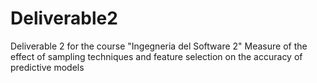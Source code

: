 # Deliverable2
Deliverable 2 for the course "Ingegneria del Software 2"
Measure of the effect of sampling techniques and feature selection on the accuracy of predictive models